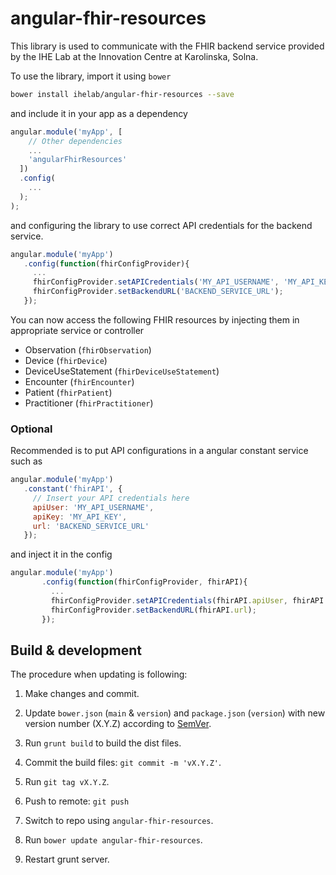 # angular-fhir-resources

This library is used to communicate with the FHIR backend service provided by the IHE Lab at the Innovation Centre at Karolinska, Solna.

To use the library, import it using `bower`

```bash
bower install ihelab/angular-fhir-resources --save
```

and include it in your app as a dependency

```javascript
angular.module('myApp', [
    // Other dependencies
    ...
    'angularFhirResources'
  ])
  .config(
    ...
  );
);
```

and configuring the library to use correct API credentials for the backend service.

```javascript
angular.module('myApp')
   .config(function(fhirConfigProvider){
     ...
     fhirConfigProvider.setAPICredentials('MY_API_USERNAME', 'MY_API_KEY');
     fhirConfigProvider.setBackendURL('BACKEND_SERVICE_URL');
   });
```

You can now access the following FHIR resources by injecting them in appropriate service or controller

- Observation (`fhirObservation`)
- Device (`fhirDevice`)
- DeviceUseStatement (`fhirDeviceUseStatement`)
- Encounter (`fhirEncounter`)
- Patient (`fhirPatient`)
- Practitioner (`fhirPractitioner`)


### Optional

Recommended is to put API configurations in a angular constant service such as

```javascript
angular.module('myApp')
   .constant('fhirAPI', {
     // Insert your API credentials here
     apiUser: 'MY_API_USERNAME',
     apiKey: 'MY_API_KEY',
     url: 'BACKEND_SERVICE_URL'
   });
```

and inject it in the config

```javascript
angular.module('myApp')
       .config(function(fhirConfigProvider, fhirAPI){
         ...
         fhirConfigProvider.setAPICredentials(fhirAPI.apiUser, fhirAPI.apiKey);
         fhirConfigProvider.setBackendURL(fhirAPI.url);
       });
```

## Build & development

The procedure when updating is  following:

1. Make changes and commit.

2. Update `bower.json` (`main` & `version`) and `package.json` (`version`) with new version number (X.Y.Z) according to [SemVer](http://semver.org/). 

3. Run `grunt build` to build the dist files.

4. Commit the build files: `git commit -m 'vX.Y.Z'`.

5. Run `git tag vX.Y.Z`.

6. Push to remote: `git push`

7. Switch to repo using `angular-fhir-resources`.

8. Run `bower update angular-fhir-resources`.

9. Restart grunt server.


